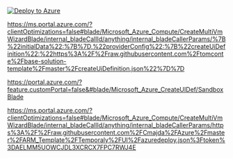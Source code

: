 

<a
                        href="https://portal.azure.com/#create/Microsoft.Template/uri/https%3A%2F%2Fraw.githubusercontent.com%2FCmajda%2FAzure%2Fmaster%2FARM_Template%2FTemporaly%2FUI%2Fazuredeploy.json%3Ftoken%3DAELMM5UOWCJDL3XCRCX7FPC7RWJ4E"><img
                            src="https://aka.ms/deploytoazurebutton" alt="Deploy to Azure"></a>


https://ms.portal.azure.com/?clientOptimizations=false#blade/Microsoft_Azure_Compute/CreateMultiVmWizardBlade/internal_bladeCallId/anything/internal_bladeCallerParams/%7B%22initialData%22:%7B%7D,%22providerConfig%22:%7B%22createUiDefinition%22:%22https%3A%2F%2Fraw.githubusercontent.com%2Ftomconte%2Fbase-solution-template%2Fmaster%2FcreateUiDefinition.json%22%7D%7D

https://portal.azure.com/?feature.customPortal=false&#blade/Microsoft_Azure_CreateUIDef/SandboxBlade


https://ms.portal.azure.com/?clientOptimizations=false#blade/Microsoft_Azure_Compute/CreateMultiVmWizardBlade/internal_bladeCallId/anything/internal_bladeCallerParams/https%3A%2F%2Fraw.githubusercontent.com%2FCmajda%2FAzure%2Fmaster%2FARM_Template%2FTemporaly%2FUI%2Fazuredeploy.json%3Ftoken%3DAELMM5UOWCJDL3XCRCX7FPC7RWJ4E